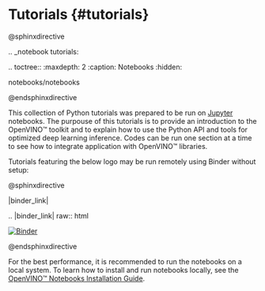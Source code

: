 # Tutorials {#tutorials}

@sphinxdirective

.. _notebook tutorials:

.. toctree::
   :maxdepth: 2
   :caption: Notebooks
   :hidden:

   notebooks/notebooks

@endsphinxdirective


This collection of Python tutorials was prepared to be run on [Jupyter](https://jupyter.org) notebooks. The purpouse of this tutorials is to provide an introduction to the OpenVINO™ toolkit and to explain how to use the Python API and tools for optimized deep learning inference. Codes can be run one section at a time to see how to integrate application with OpenVINO™ libraries.

Tutorials featuring the below logo may be run remotely using Binder without setup: 

@sphinxdirective

|binder_link|

.. |binder_link| raw:: html 

   <a href="https://mybinder.org/v2/gh/openvinotoolkit/openvino_notebooks/HEAD?filepath=notebooks%2F001-hello-world%2F001-hello-world.ipynb" target="_blank"><img src="https://mybinder.org/badge_logo.svg" alt="Binder"></a>

@endsphinxdirective


For the best performance, it is recommended to run the notebooks on a local system. To learn how to install and run notebooks locally, see the [OpenVINO™ Notebooks Installation Guide](https://github.com/openvinotoolkit/openvino_notebooks/blob/main/README.md#-installation-guide).
